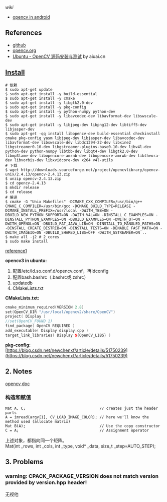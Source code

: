 *wiki*  
* [opencv in android](https://github.com/nonelittlesong/study-opencv/wiki/opencv-in-android)

## References
- [github](https://github.com/opencv)  
- [opencv.org](https://opencv.org/)  
- [Ubuntu - OpenCV 源码安装与测试](https://www.aiuai.cn/aifarm792.html) by aiuai.cn  

## [Install](https://docs.opencv.org/2.4.13.6/doc/tutorials/introduction/linux_install/linux_install.html?highlight=install)

```
# 依赖
$ sudo apt-get update
$ sudo apt-get install -y build-essential
$ sudo apt-get install -y cmake
$ sudo apt-get install -y libgtk2.0-dev
$ sudo apt-get install -y pkg-config
$ sudo apt-get install -y python-numpy python-dev
$ sudo apt-get install -y libavcodec-dev libavformat-dev libswscale-dev
$ sudo apt-get install -y libjpeg-dev libpng12-dev libtiff5-dev libjasper-dev
$ sudo apt-get -qq install libopencv-dev build-essential checkinstall cmake pkg-config yasm libjpeg-dev libjasper-dev libavcodec-dev libavformat-dev libswscale-dev libdc1394-22-dev libxine2 libgstreamer0.10-dev libgstreamer-plugins-base0.10-dev libv4l-dev python-dev python-numpy libtbb-dev libqt4-dev libgtk2.0-dev libmp3lame-dev libopencore-amrnb-dev libopencore-amrwb-dev libtheora-dev libvorbis-dev libxvidcore-dev x264 v4l-utils
# 下载
$ wget http://downloads.sourceforge.net/project/opencvlibrary/opencv-unix/2.4.13/opencv-2.4.13.zip
$ unzip opencv-2.4.13.zip
$ cd opencv-2.4.13
$ mkdir release
$ cd release
# 编译
$ cmake -G "Unix Makefiles" -DCMAKE_CXX_COMPILER=/usr/bin/g++ CMAKE_C_COMPILER=/usr/bin/gcc -DCMAKE_BUILD_TYPE=RELEASE -DCMAKE_INSTALL_PREFIX=/usr/local -DWITH_TBB=ON -DBUILD_NEW_PYTHON_SUPPORT=ON -DWITH_V4L=ON -DINSTALL_C_EXAMPLES=ON -DINSTALL_PYTHON_EXAMPLES=ON -DBUILD_EXAMPLES=ON -DWITH_QT=ON -DWITH_OPENGL=ON -DBUILD_FAT_JAVA_LIB=ON -DINSTALL_TO_MANGLED_PATHS=ON -DINSTALL_CREATE_DISTRIB=ON -DINSTALL_TESTS=ON -DENABLE_FAST_MATH=ON -DWITH_IMAGEIO=ON -DBUILD_SHARED_LIBS=OFF -DWITH_GSTREAMER=ON ..
$ make all -j2 # 2 cores
$ sudo make install
```

[reference1](https://github.com/L706077/Ubuntu16.04-Install-Opencv2.4.13)  
  
__opencv3 in ubuntu:__  
<ol>
  <li>配置/etc/ld.so.conf.d/opencv.conf，再ldconfig</li>
  <li>配置bash.bashrc（.bashrc或.zshrc）</li>
  <li>updatedb</li>
  <li>CMakeLists.txt</li>
</ol>

__CMakeLists.txt:__  
```c++
cmake_minimum_required(VERSION 2.8)
set(OpenCV_DIR "/usr/local/opencv2/share/OpenCV")
project( Display )
//set(OpenCV_FOUND 1)
find_package( OpenCV REQUIRED )
add_executable( Display display.cpp )
target_link_libraries( Display ${OpenCV_LIBS} )
```
__pkg-config:__  
[https://blog.csdn.net/newchenxf/article/details/51750239](https://blog.csdn.net/newchenxf/article/details/51750239)  
## 2. Notes
[opencv doc](https://www.docs.opencv.org/2.4/)  
### 构造和赋值
```
Mat A, C;                                 // creates just the header parts
A = imread(argv[1], CV_LOAD_IMAGE_COLOR); // here we'll know the method used (allocate matrix)
Mat B(A);                                 // Use the copy constructor
C = A;                                    // Assignment operator
```
上述对象，都指向同一个矩阵。  
Mat(int _rows, int _cols, int _type, void* _data, size_t _step=AUTO_STEP);  

## 3. Problems
### warning: CPACK_PACKAGE_VERSION does not match version provided by version.hpp header!
无视他  
